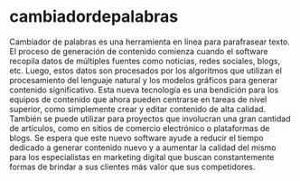 # cambiadordepalabras
Cambiador de palabras es una herramienta en línea para parafrasear texto.
El proceso de generación de contenido comienza cuando el software recopila datos de múltiples fuentes como noticias, redes sociales, blogs, etc. Luego, estos datos son procesados por los algoritmos que utilizan el procesamiento del lenguaje natural y los modelos gráficos para generar contenido significativo.
Esta nueva tecnología es una bendición para los equipos de contenido que ahora pueden centrarse en tareas de nivel superior, como simplemente crear y editar contenido de alta calidad. También se puede utilizar para proyectos que involucran una gran cantidad de artículos, como en sitios de comercio electrónico o plataformas de blogs.
Se espera que este nuevo software ayude a reducir el tiempo dedicado a generar contenido nuevo y a aumentar la calidad del mismo para los especialistas en marketing digital que buscan constantemente formas de brindar a sus clientes más valor que sus competidores.
